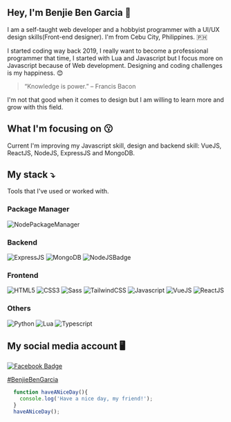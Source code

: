 ## Hey, I'm Benjie Ben Garcia 👋

I am a self-taught web developer and a hobbyist programmer with a UI/UX design skills(Front-end designer). I'm from Cebu City, Philippines. 🇵🇭

I started coding way back 2019, I really want to become a professional programmer that time, I started with Lua and Javascript but I focus more on Javascript because of Web development. Designing and coding challenges is my happiness. 😊

> “Knowledge is power.” – Francis Bacon

I'm not that good when it comes to design but I am willing to learn more and grow with this field.


## What I'm focusing on 😗

Current I'm improving my Javascript skill, design and backend skill: VueJS, ReactJS, NodeJS, ExpressJS and MongoDB.


## My stack ⤵️

Tools that I've used or worked with.

### Package Manager
![NodePackageManager](https://img.shields.io/badge/npm-CB3837?style=for-the-badge&logo=npm&logoColor=white) 

### Backend
![ExpressJS](https://img.shields.io/badge/Express.js-000000?style=for-the-badge&logo=express&logoColor=white)
![MongoDB](https://img.shields.io/badge/MongoDB-4EA94B?style=for-the-badge&logo=mongodb&logoColor=white)
![NodeJSBadge](https://img.shields.io/badge/Node.js-43853D?style=for-the-badge&logo=node-dot-js&logoColor=white)

### Frontend
![HTML5](https://img.shields.io/badge/HTML5-E34F26?style=for-the-badge&logo=html5&logoColor=white)
![CSS3](https://img.shields.io/badge/CSS3-1572B6?style=for-the-badge&logo=css3&logoColor=white)
![Sass](https://img.shields.io/badge/Sass-CC6699?style=for-the-badge&logo=sass&logoColor=white)
![TailwindCSS](https://img.shields.io/badge/Tailwind_CSS-38B2AC?style=for-the-badge&logo=tailwind-css&logoColor=white)
![Javascript](https://img.shields.io/badge/JavaScript-F7DF1E?style=for-the-badge&logo=javascript&logoColor=black)
![VueJS](https://img.shields.io/badge/Vue.js-35495E?style=for-the-badge&logo=vue-dot-js&logoColor=4FC08D)
![ReactJS](https://img.shields.io/badge/React-20232A?style=for-the-badge&logo=react&logoColor=61DAFB)

### Others
![Python](https://img.shields.io/badge/Python-3776AB?style=for-the-badge&logo=python&logoColor=white)
![Lua](https://img.shields.io/badge/Lua-2C2D72?style=for-the-badge&logo=lua&logoColor=white)
![Typescript](https://img.shields.io/badge/TypeScript-007ACC?style=for-the-badge&logo=typescript&logoColor=white)

## My social media account 🖥️

[![Facebook Badge](https://img.shields.io/badge/Facebook-1877F2?style=for-the-badge&logo=facebook&logoColor=white)](https://facebook.com/benjiebengarcia)

[#BenjieBenGarcia](https://benjiebengarcia.netlify.com)

```javascript
  function haveANiceDay(){
    console.log('Have a nice day, my friend!');
  }
  haveANiceDay();
```
